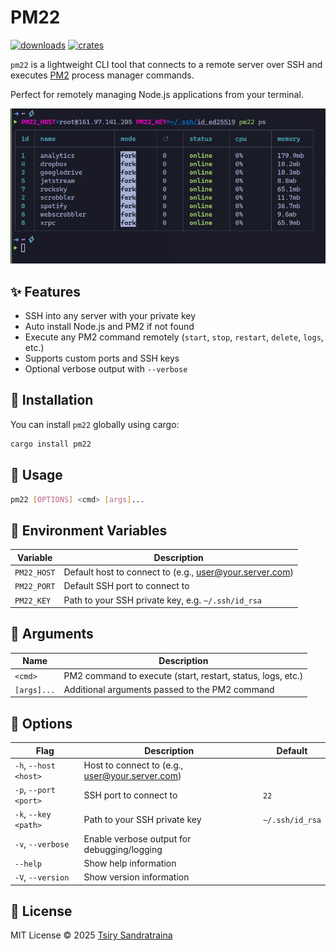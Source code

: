 # PM22

[![downloads](https://img.shields.io/crates/dr/pm22)](https://crates.io/crates/pm22)
[![crates](https://img.shields.io/crates/v/pm22.svg)](https://crates.io/crates/pm22)



`pm22` is a lightweight CLI tool that connects to a remote server over SSH and executes [PM2](https://pm2.keymetrics.io/) process manager commands.

Perfect for remotely managing Node.js applications from your terminal.

![Preview](https://raw.githubusercontent.com/tsirysndr/pm22/main/.github/assets/preview.png)


## ✨ Features

- SSH into any server with your private key
- Auto install Node.js and PM2 if not found
- Execute any PM2 command remotely (`start`, `stop`, `restart`, `delete`, `logs`, etc.)
- Supports custom ports and SSH keys
- Optional verbose output with `--verbose`

## 🚚 Installation
You can install `pm22` globally using cargo:

```bash
cargo install pm22
```

## 🚀 Usage

```bash
pm22 [OPTIONS] <cmd> [args]...
```

## 🔹 Environment Variables

| Variable          | Description                                             |
| ----------------- | ------------------------------------------------------- |
| `PM22_HOST`       | Default host to connect to (e.g., user@your.server.com) |
| `PM22_PORT`       | Default SSH port to connect to                          |
| `PM22_KEY`        | Path to your SSH private key, e.g. `~/.ssh/id_rsa`      |

## 🔹 Arguments

| Name        |	Description                                                         |
| ----------- | ------------------------------------------------------------------- |
| `<cmd>`	    | PM2 command to execute (start, restart, status, logs, etc.)         |
| `[args]...` |	Additional arguments passed to the PM2 command                      |

## 🔹 Options

| Flag	                | Description	                                    | Default         |
| --------------------- | ----------------------------------------------- | --------------- |
| `-h`, `--host <host>`	| Host to connect to (e.g., user@your.server.com) |                 |
| `-p`, `--port <port>`	| SSH port to connect to	                        | `22`            |
| `-k`, `--key <path>`	| Path to your SSH private key                    | `~/.ssh/id_rsa` |
| `-v`, `--verbose`	    | Enable verbose output for debugging/logging     |                 |
| `--help`	            | Show help information	                          |                 |
| `-V`, `--version`	    | Show version information                        |                 |

## 📄 License
MIT License © 2025 [Tsiry Sandratraina](https://github.com/tsirysndr)